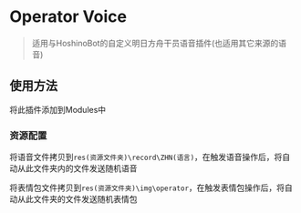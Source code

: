 # Operator Voice

> 适用与HoshinoBot的自定义明日方舟干员语音插件(也适用其它来源的语音)

## 使用方法

将此插件添加到Modules中

### 资源配置

将语音文件拷贝到`res(资源文件夹)\record\ZHN(语言)`，在触发语音操作后，将自动从此文件夹内的文件发送随机语音

将表情包文件拷贝到`res(资源文件夹)\img\operator`，在触发表情包操作后，将自动从此文件夹的文件发送随机表情包